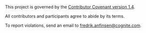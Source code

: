 This project is governed by the [Contributor Covenant version 1.4](https://www.contributor-covenant.org/version/1/4/code-of-conduct.html).

All contributors and participants agree to abide by its terms.

To report violations, send an email to fredrik.anfinsen@cognite.com.
